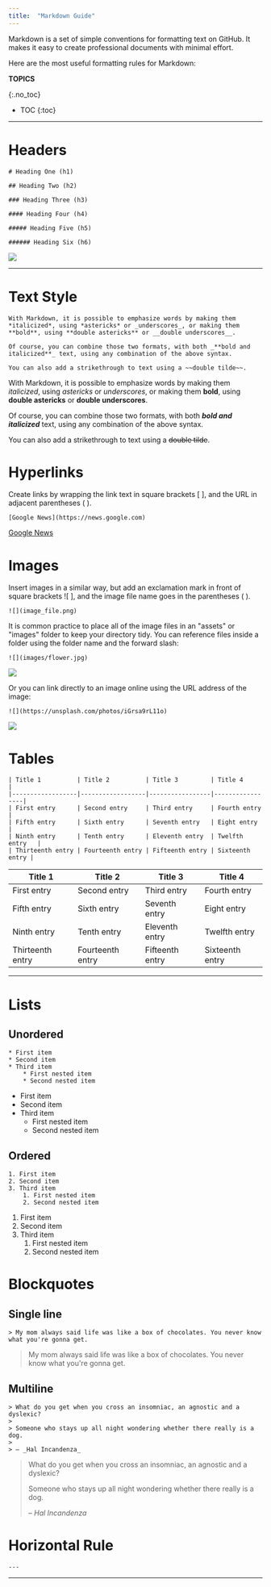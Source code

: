 ```yaml
---
title:  "Markdown Guide"
---
```


Markdown is a set of simple conventions for formatting text on GitHub. It makes it easy to create professional documents with minimal effort. 

Here are the most useful formatting rules for Markdown:


**TOPICS**

{:.no_toc}
* TOC
{:toc}



---

# Headers

```
# Heading One (h1)

## Heading Two (h2)

### Heading Three (h3)

#### Heading Four (h4)

##### Heading Five (h5)

###### Heading Six (h6)
```

![](images/heading_formats.png)

---



# Text Style

```
With Markdown, it is possible to emphasize words by making them *italicized*, using *astericks* or _underscores_, or making them **bold**, using **double astericks** or __double underscores__. 

Of course, you can combine those two formats, with both _**bold and italicized**_ text, using any combination of the above syntax. 

You can also add a strikethrough to text using a ~~double tilde~~.
```

With Markdown, it is possible to emphasize words by making them *italicized*, using *astericks* or _underscores_, or making them **bold**, using **double astericks** or __double underscores__. 

Of course, you can combine those two formats, with both _**bold and italicized**_ text, using any combination of the above syntax. 

You can also add a strikethrough to text using a ~~double tilde~~.



# Hyperlinks

Create links by wrapping the link text in square brackets [ ], and the URL in adjacent parentheses ( ). 

```
[Google News](https://news.google.com)
```

[Google News](https://news.google.com)




# Images

Insert images in a similar way, but add an exclamation mark in front of square brackets ![ ], and the image file name goes in the parentheses ( ). 

```
![](image_file.png)
```

It is common practice to place all of the image files in an "assets" or "images" folder to keep your directory tidy. You can reference files inside a folder using the folder name and the forward slash:

```
![](images/flower.jpg)
```

![](images/flower.jpg)


Or you can link directly to an image online using the URL address of the image:

```
![](https://unsplash.com/photos/iGrsa9rL11o)
```

![](/images/flower.jpg)






# Tables

```
| Title 1          | Title 2          | Title 3         | Title 4         |
|------------------|------------------|-----------------|-----------------|
| First entry      | Second entry     | Third entry     | Fourth entry    |
| Fifth entry      | Sixth entry      | Seventh entry   | Eight entry     |
| Ninth entry      | Tenth entry      | Eleventh entry  | Twelfth entry   |
| Thirteenth entry | Fourteenth entry | Fifteenth entry | Sixteenth entry |

```

| Title 1          | Title 2          | Title 3         | Title 4         |
|------------------|------------------|-----------------|-----------------|
| First entry      | Second entry     | Third entry     | Fourth entry    |
| Fifth entry      | Sixth entry      | Seventh entry   | Eight entry     |
| Ninth entry      | Tenth entry      | Eleventh entry  | Twelfth entry   |
| Thirteenth entry | Fourteenth entry | Fifteenth entry | Sixteenth entry |


---



# Lists

## Unordered

```
* First item
* Second item
* Third item
    * First nested item
    * Second nested item
```
* First item
* Second item
* Third item
    * First nested item
    * Second nested item

## Ordered

```
1. First item
2. Second item
3. Third item
    1. First nested item
    2. Second nested item
```
1. First item
2. Second item
3. Third item
    1. First nested item
    2. Second nested item




# Blockquotes

## Single line

```
> My mom always said life was like a box of chocolates. You never know what you're gonna get.
```
> My mom always said life was like a box of chocolates. You never know what you're gonna get.

## Multiline

```
> What do you get when you cross an insomniac, an agnostic and a dyslexic?
>
> Someone who stays up all night wondering whether there really is a dog.
>
> – _Hal Incandenza_
```

> What do you get when you cross an insomniac, an agnostic and a dyslexic?
>
> Someone who stays up all night wondering whether there really is a dog.
>
> – _Hal Incandenza_



# Horizontal Rule

```
---
```

---



